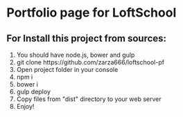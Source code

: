 <h1>Portfolio page for LoftSchool</h1>
<h2>For Install this project from sources:</h2>
<ol>
	<li> You should have node.js, bower and gulp</li>
	<li>git clone https://github.com/zarza666/loftschool-pf</li>
	<li>Open project folder in your console</li>
	<li>npm i</li>
	<li>bower i </li>
	<li>gulp deploy </li>
	<li>Copy files from "dist" directory to your web server</li>
	<li>Enjoy!</li>
<ol>

